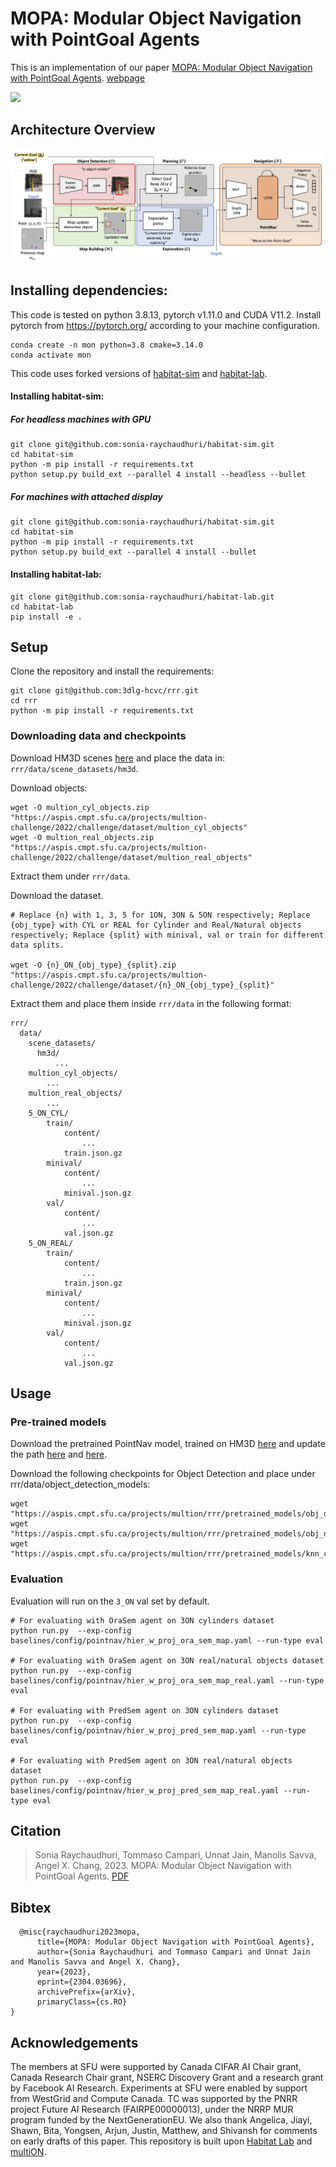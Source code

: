 # MOPA: Modular Object Navigation with PointGoal Agents

This is an implementation of our paper [MOPA: Modular Object Navigation with PointGoal Agents](https://arxiv.org/abs/2304.03696). [webpage](https://3dlg-hcvc.github.io/rrr)

![](docs/images/task_viz.gif)

## Architecture Overview

![](docs/images/architecture.png)


## Installing dependencies:


This code is tested on python 3.8.13, pytorch v1.11.0 and CUDA V11.2. Install pytorch from https://pytorch.org/ according to your machine configuration.

```
conda create -n mon python=3.8 cmake=3.14.0
conda activate mon
```

This code uses forked versions of [habitat-sim](https://github.com/sonia-raychaudhuri/habitat-sim) and [habitat-lab](https://github.com/sonia-raychaudhuri/habitat-lab). 

#### Installing habitat-sim:

##### For headless machines with GPU
```
git clone git@github.com:sonia-raychaudhuri/habitat-sim.git
cd habitat-sim
python -m pip install -r requirements.txt
python setup.py build_ext --parallel 4 install --headless --bullet 
```

##### For machines with attached display
```
git clone git@github.com:sonia-raychaudhuri/habitat-sim.git
cd habitat-sim
python -m pip install -r requirements.txt
python setup.py build_ext --parallel 4 install --bullet 
```

#### Installing habitat-lab:
```
git clone git@github.com:sonia-raychaudhuri/habitat-lab.git
cd habitat-lab
pip install -e .
```

## Setup

Clone the repository and install the requirements:

```
git clone git@github.com:3dlg-hcvc/rrr.git
cd rrr
python -m pip install -r requirements.txt
```
### Downloading data and checkpoints
Download HM3D scenes [here](https://aihabitat.org/datasets/hm3d) and place the data in: `rrr/data/scene_datasets/hm3d`. 

Download objects:
```
wget -O multion_cyl_objects.zip "https://aspis.cmpt.sfu.ca/projects/multion-challenge/2022/challenge/dataset/multion_cyl_objects"
wget -O multion_real_objects.zip "https://aspis.cmpt.sfu.ca/projects/multion-challenge/2022/challenge/dataset/multion_real_objects"
```

Extract them under `rrr/data`.

Download the dataset.

```
# Replace {n} with 1, 3, 5 for 1ON, 3ON & 5ON respectively; Replace {obj_type} with CYL or REAL for Cylinder and Real/Natural objects respectively; Replace {split} with minival, val or train for different data splits.

wget -O {n}_ON_{obj_type}_{split}.zip "https://aspis.cmpt.sfu.ca/projects/multion-challenge/2022/challenge/dataset/{n}_ON_{obj_type}_{split}"
```

Extract them and place them inside `rrr/data` in the following format:

```
rrr/
  data/
    scene_datasets/
      hm3d/
          ...
    multion_cyl_objects/
        ...
    multion_real_objects/
        ...
    5_ON_CYL/
        train/
            content/
                ...
            train.json.gz
        minival/
            content/
                ...
            minival.json.gz
        val/
            content/
                ...
            val.json.gz
    5_ON_REAL/
        train/
            content/
                ...
            train.json.gz
        minival/
            content/
                ...
            minival.json.gz
        val/
            content/
                ...
            val.json.gz
```

## Usage

### Pre-trained models
Download the pretrained PointNav model, trained on HM3D [here](https://github.com/facebookresearch/habitat-matterport3d-dataset/tree/main/pointnav_comparison#pre-trained-models) and update the path [here](https://github.com/3dlg-hcvc/rrr/blob/main/baselines/config/pointnav/hier_w_proj_pred_sem_map.yaml#L12) and [here](https://github.com/3dlg-hcvc/rrr/blob/main/baselines/config/pointnav/hier_w_proj_pred_sem_map.yaml#L92).

Download the following checkpoints for Object Detection and place under rrr/data/object_detection_models:

```
wget "https://aspis.cmpt.sfu.ca/projects/multion/rrr/pretrained_models/obj_det_real.zip"
wget "https://aspis.cmpt.sfu.ca/projects/multion/rrr/pretrained_models/obj_det_cylinder.zip"
wget "https://aspis.cmpt.sfu.ca/projects/multion/rrr/pretrained_models/knn_colors.zip"
```

### Evaluation
Evaluation will run on the `3_ON` val set by default. 

```
# For evaluating with OraSem agent on 3ON cylinders dataset
python run.py  --exp-config baselines/config/pointnav/hier_w_proj_ora_sem_map.yaml --run-type eval

# For evaluating with OraSem agent on 3ON real/natural objects dataset
python run.py  --exp-config baselines/config/pointnav/hier_w_proj_ora_sem_map_real.yaml --run-type eval

# For evaluating with PredSem agent on 3ON cylinders dataset
python run.py  --exp-config baselines/config/pointnav/hier_w_proj_pred_sem_map.yaml --run-type eval

# For evaluating with PredSem agent on 3ON real/natural objects dataset
python run.py  --exp-config baselines/config/pointnav/hier_w_proj_pred_sem_map_real.yaml --run-type eval

```

## Citation
>Sonia Raychaudhuri, Tommaso Campari, Unnat Jain, Manolis Savva, Angel X. Chang, 2023. MOPA: Modular Object Navigation with PointGoal Agents. [PDF]()

## Bibtex
```
  @misc{raychaudhuri2023mopa,
      title={MOPA: Modular Object Navigation with PointGoal Agents}, 
      author={Sonia Raychaudhuri and Tommaso Campari and Unnat Jain and Manolis Savva and Angel X. Chang},
      year={2023},
      eprint={2304.03696},
      archivePrefix={arXiv},
      primaryClass={cs.RO}
}
```

## Acknowledgements
The members at SFU were supported by Canada CIFAR AI Chair grant, Canada Research Chair grant, NSERC Discovery Grant and a research grant by Facebook AI Research. Experiments at SFU were enabled by support from WestGrid and Compute Canada. TC was supported by the PNRR project Future AI Research (FAIRPE00000013), under the NRRP MUR program funded by the NextGenerationEU. We also thank Angelica, Jiayi, Shawn, Bita, Yongsen, Arjun, Justin, Matthew, and Shivansh for comments on early drafts of this paper. This repository is built upon [Habitat Lab](https://github.com/facebookresearch/habitat-lab) and [multiON](https://github.com/3dlg-hcvc/multiON).
